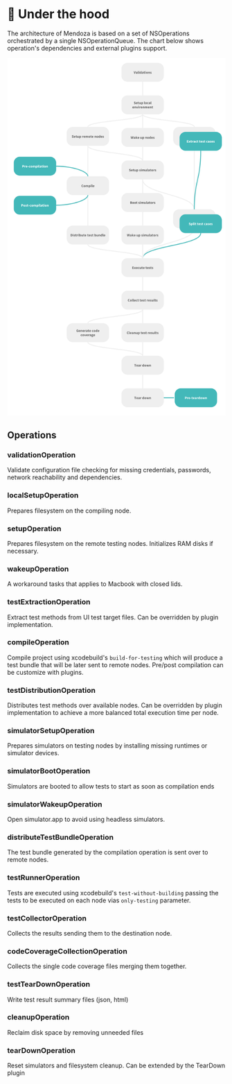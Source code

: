 # 🔬 Under the hood

The architecture of Mendoza is based on a set of NSOperations orchestrated by a single NSOperationQueue. The chart below shows operation's dependencies and external plugins support.

<img src='pipeline.svg' width='640'>

## Operations

### validationOperation

Validate configuration file checking for missing credentials, passwords, network reachability and dependencies.

### localSetupOperation

Prepares filesystem on the compiling node.

### setupOperation

Prepares filesystem on the remote testing nodes. Initializes RAM disks if necessary.

### wakeupOperation

A workaround tasks that applies to Macbook with closed lids.

### testExtractionOperation

Extract test methods from UI test target files. Can be overridden by plugin implementation.

### compileOperation

Compile project using xcodebuild's `build-for-testing` which will produce a test bundle that will be later sent to remote nodes. Pre/post compilation can be customize with plugins. 

### testDistributionOperation

Distributes test methods over available nodes. Can be overridden by plugin implementation to achieve a more balanced total execution time per node.

### simulatorSetupOperation

Prepares simulators on testing nodes by installing missing runtimes or simulator devices.

### simulatorBootOperation

Simulators are booted to allow tests to start as soon as compilation ends

### simulatorWakeupOperation

Open simulator.app to avoid using headless simulators.

### distributeTestBundleOperation

The test bundle generated by the compilation operation is sent over to remote nodes.

### testRunnerOperation

Tests are executed using xcodebuild's `test-without-building` passing the tests to be executed on each node vias `only-testing` parameter.

### testCollectorOperation

Collects the results sending them to the destination node.

### codeCoverageCollectionOperation

Collects the single code coverage files merging them together.

### testTearDownOperation

Write test result summary files (json, html)

### cleanupOperation

Reclaim disk space by removing unneeded files

### tearDownOperation

Reset simulators and filesystem cleanup. Can be extended by the TearDown plugin